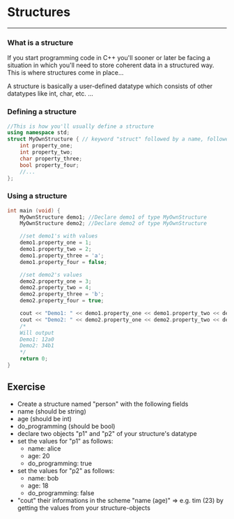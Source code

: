# Structures

---

### What is a structure

If you start programming code in C++ you'll sooner or later be facing a situation in which you'll need to store coherent data in a structured way. This is where structures come in place...

A structure is basically a user-defined datatype which consists of other datatypes like int, char, etc. ...

### Defining a structure

```cpp
//This is how you'll usually define a structure
using namespace std;
struct MyOwnStructure { // keyword "struct" followed by a name, followed by braces containing the datatypes you like, followed by a semicolon
    int property_one;
    int property_two;
    char property_three;
    bool property_four;
    //...
};
```

### Using a structure

```cpp
int main (void) {
    MyOwnStructure demo1; //Declare demo1 of type MyOwnStructure
    MyOwnStructure demo2; //Declare demo2 of type MyOwnStructure

    //set demo1's with values
    demo1.property_one = 1;
    demo1.property_two = 2;
    demo1.property_three = 'a';
    demo1.property_four = false;

    //set demo2's values
    demo2.property_one = 3;
    demo2.property_two = 4;
    demo2.property_three = 'b';
    demo2.property_four = true;

    cout << "Demo1: " << demo1.property_one << demo1.property_two << demo1.property_three << demo1.property_four << endl;
    cout << "Demo2: " << demo2.property_one << demo2.property_two << demo2.property_three << demo2.property_four << endl;
    /*
    Will output
    Demo1: 12a0
    Demo2: 34b1
    */
    return 0;
}
```

## Exercise

- Create a structure named "person" with the following fields
- name (should be string)
- age (should be int)
- do_programming (should be bool)
- declare two objects "p1" and "p2" of your structure's datatype
- set the values for "p1" as follows:
  - name: alice
  - age: 20
  - do_programming: true
- set the values for "p2" as follows:
  - name: bob
  - age: 18
  - do_programming: false
- "cout" their informations in the scheme "name (age)" => e.g. tim (23) by getting the values from your structure-objects
